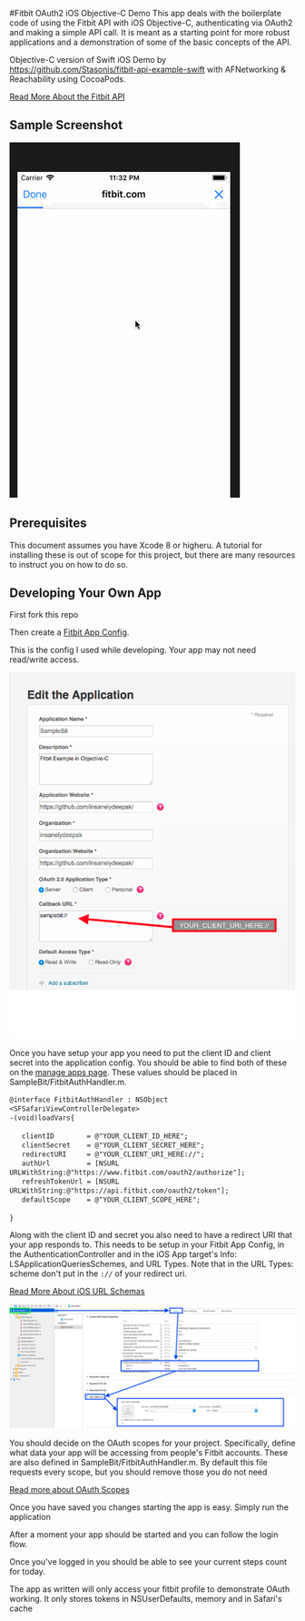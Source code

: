 


#Fitbit OAuth2 iOS Objective-C Demo
This app deals with the boilerplate code of using the Fitbit API with iOS Objective-C, authenticating via OAuth2 and making a simple API call. It is meant as a starting point for more robust applications and a demonstration of some of the basic concepts of the API. 

Objective-C version of Swift iOS Demo by https://github.com/Stasonis/fitbit-api-example-swift with AFNetworking & Reachability using CocoaPods.  

[Read More About the Fitbit API](https://dev.fitbit.com/docs/)

## Sample Screenshot
![(DEMO)](https://github.com/insanelydeepak/fitbit-api-example-iOS/blob/master/screenshots/sampleBit%20example.gif)



## Prerequisites 
This document assumes you have Xcode 8 or higheru. A tutorial for installing these is out of scope for this project, but there are many resources to instruct you on how to do so.

## Developing Your Own App

First fork this repo

Then create a [Fitbit App Config](https://dev.fitbit.com/apps/new). 

This is the config I used while developing. Your app may not need read/write access.

![This is the config I used](screenshots/fitbit_oauth_settings.png)

Once you have setup your app you need to put the client ID and client secret into the application config. You should be able to find both of these on the [manage apps page](https://dev.fitbit.com/apps). These values should be placed in SampleBit/FitbitAuthHandler.m.

```
@interface FitbitAuthHandler : NSObject <SFSafariViewControllerDelegate>
-(void)loadVars{

   clientID        = @"YOUR_CLIENT_ID_HERE";
   clientSecret    = @"YOUR_CLIENT_SECRET_HERE";
   redirectURI     = @"YOUR_CLIENT_URI_HERE://";
   authUrl         = [NSURL URLWithString:@"https://www.fitbit.com/oauth2/authorize"];
   refreshTokenUrl = [NSURL URLWithString:@"https://api.fitbit.com/oauth2/token"];
   defaultScope    = @"YOUR_CLIENT_SCOPE_HERE";

}
```

Along with the client ID and secret you also need to have a redirect URI that your app responds to. This needs to be setup in your Fitbit App Config, in the AuthenticationController and in the iOS App target's Info: LSApplicationQueriesSchemes, and URL Types. Note that in the URL Types: scheme don't put in the `://` of your redirect uri.

[Read More About iOS URL Schemas](https://developer.apple.com/library/content/documentation/iPhone/Conceptual/iPhoneOSProgrammingGuide/Inter-AppCommunication/Inter-AppCommunication.html#//apple_ref/doc/uid/TP40007072-CH6-SW1)

![This is the app target's Info URL Types](screenshots/fitbit_app_info_settings.png)

You should decide on the OAuth scopes for your project. Specifically, define what data your app will
be accessing from people's Fitbit accounts. These are also defined in SampleBit/FitbitAuthHandler.m. By default this file requests every scope, but you should remove those you do not need

[Read more about OAuth Scopes](https://dev.fitbit.com/docs/oauth2/)

Once you have saved you changes starting the app is easy. Simply run the application

After a moment your app should be started and you can follow the login flow.

Once you've logged in you should be able to see your current steps count for today.

The app as written will only access your fitbit profile to demonstrate OAuth working. It only stores tokens in  NSUserDefaults, memory and in Safari's cache


